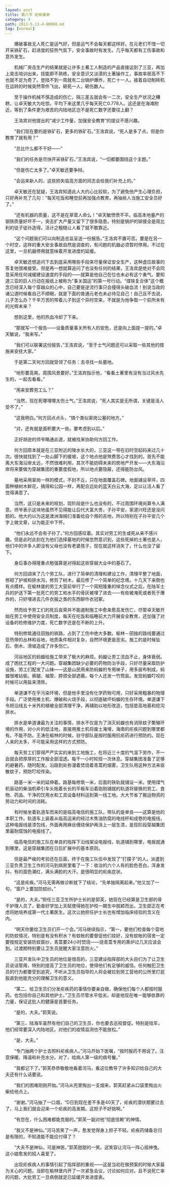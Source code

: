 ```yaml
---
layout: post
title: 第八节 疟疾袭来
category: 4
path: 2011-5-13-4-00800.md
tag: [normal]
---
```


　　爆破事故无人死亡是运气好，但是运气不会每天都这样好。在元老们不惜一切开采铁矿石，赶进度的狂热气氛下，安全事故时有发生。几乎每天都有工伤事故和意外发生。

　　机械厂突击生产的结果就是让许多土著工人制造的产品直接运到了三亚，再加上突击培训出来，技能即不熟练，安全意识又淡漠的土著操作工，事故率居高不下也就不足为奇了。登陆不到一周就有二台锅炉爆炸，死亡十一人。接着自动制砖机在运转的时候突然零件飞出，砸死一人，砸伤数人。

　　至于操作机械不慎造成的伤亡，隔三差五就会有一二次，安全生产状况之糟糕，让卓天敏大为吃惊。平均下来这里几乎每天死亡0.778人。这还是在海滩附近，等到了条件更为艰苦的内陆地区岂不是死亡数字还要往上翻？

　　王洛宾对他提出的“减少工作量，加强安全教育”的提议不感兴趣。

　　“我们现在要的是铁矿石，更多的铁矿石。”王洛宾说，“死人是多了点，但是你教育了就有用？”

　　“总比什么都不干好——”

　　“我们的任务是尽快开采铁矿石，”王洛宾说，“一切都要围绕这个主题。”

　　“但是伤亡太多了。”卓天敏还要争辩。

　　“会运来新人的，这些损失临高方面的同志会给我们补充上的。”

　　卓天敏还在犹疑，王洛宾知道此人大约心比较软，为了避免他产生心理负担，只好再补充了几句：“每天吃饭和睡觉前再加强点教育。再抽些人当施工安全员好了。”

　　“还有机器的质量，这不是在草菅人命么！”卓天敏愤愤不平。临高本地量产的钢铁质量好坏不一，突击扩大产量又留下了很多隐患。特别是锅炉的铆接全是周比利的徒子徒孙造得。活计之粗糙让人看了就不敢靠近。

　　“这个问题我们可以向制造总监呈送一份报告。”王洛宾不置可否。要是在另一个时空，这样的重大安全事故自然是调查的，有问题的机器必须暂时停用。不过在这里，一旦机器停用就意味着开发进度的延缓。

　　卓天敏还想追问下去到底采用哪些手段来尽量保证安全生产，这种虚应故事的答复他很难接受。但是再一想就算追问了也没有任何的结果，王洛宾是绝对不会同意采用任何减缓建设速度的手段的——就算是他自己在位也未必有这个勇气。要知道三亚的巨人行动在报纸上被称为“事关国运”的第一号行动。“煤铁复合体”这个概念已经深入每个穿越众的心中，自己要是逆流行事只会撞得头破血流！别说当政的诸公道时候看自己不顺眼，就是下面的普通元老也未必待见自己！自己且不去说，儿子怎么办？千辛万苦的带着儿子到这个异时空来，不就是为他争取一个前所未有的光辉未来？

　　想到这里，他的热血冷却了下来。

　　“那就写一个报告——设备质量事关所有人的安危，还是向上面提一提的。”卓天敏说，“我来写。”

　　“我们可以联署这份报告，”王洛宾说，“至于士气问题还可以采取一些其他的措施来安抚大家。”

　　于是第二天何方回就受领了任务：去寻找一处墓地。

　　“地形要高爽。周围风景要好。”王洛宾指示他，“看看土著里有没有当过风水先生的，一起去看看。”

　　“用来安葬劳工么？”

　　“当然，现在死哪埋哪太伤士气。”王洛宾说，“死人其实是无所谓，关键是活人受不了。”

　　“这我明白。”何方回点点头，“搞个类似翠岗公墓的地方。”

　　“对，还有就是面积要大一些。要考虑到以后。”

　　正好胡逊的师爷略通此道，就被找来协助何方回工作。

　　何方回原本就是在三亚附近的陵水长大的，三亚这一带在旧时空起码来过几十次。很快就找到了一处山脚下的缓坡，这个地点他是煞费苦心才找到的。首先不能离大东海沿岸太远，不然很难利用，其次不能妨碍未来的房地产开发——大东海沿岸将来要做为穿越集团的重要度假地，所以地点要隐蔽，还得能防台风。

　　墓地采用翠岗一样的模式，不封不丘，只在地面覆盖石碑。地面铺设草坪，四面种植树木鲜花，搞得和公园一样，再配合远处的蓝天白云大海，足以让活人看了觉得满意了。

　　当然，这只是未来的规划，现阶段是什么也没有的，不过周围环境尚算令人满意。师爷表示这块地虽然不见得能让后代大富大贵，子孙平安，家道兴旺还是没问题的。他大约以为这是澳洲海贼们准备给自个用的吉地，所以特别在子孙平安几个字上做文章，以为能正中下怀。

　　“他们永远不会有子孙了。”何方回感叹着。其实对劳工的生或死从来不感兴趣。但是此时此刻在为他们选择墓地的时候忽然意识到，这些死掉的土著也是人，他们中的许多人即没有父母也没有老婆孩子，现在就这样消失了，什么也没了留下。

　　身后事办得隆重点勉强算是对得起这些穿越大业中的基石了。

　　何方回调来了几个劳工队，进行了简单的清理和建设工作，清理平整了地面，修砌了护坡和排水沟，修剪了树木，最后修了一个简单的纪念塔。十几天下来倒也有点模样。在榆林堡的劳工大营前举行了一个简短隆重的悼念仪式之后，在陆军士兵的护送下第一批死亡的劳工和水手的骨灰被埋了进去——有些被淹死或者死于爆炸的，只好埋进去几件衣服之类的东西聊作衣冠冢。

　　然而给予劳工们的死后哀荣并不能遏制施工中愈来愈高发伤亡，尽管卓天敏开始在劳工中使用安全员制度，每天在吃饭和临睡前大力开展安全教育，还加强了对设备的检修维护力度，死亡数字还是在不断的上升。

　　特别修筑通往田独的铁路，占到了工伤中绝大多数。榆林－田独的路线要通过亚热带的丛林和谷地，地质条件相对复杂，自然环境更是恶劣。施工的是时候坠石、倒木、滑坡造成了许多伤亡。

　　河谷地区的蚂蝗给施工带来了极大的麻烦。蚂蝗让劳工流血不止，身体衰弱。成了困扰工程的一大问题。穿越集团缺少必要的药物防治手段，只好尽量采取防护设施，劳工们配发了山袜——这是山民用来防蚂蝗的专用袜子，用多层布制成，蚂蝗很难钻偷。裤腿、袖管、脖颈全部遮蔽。每个人还发一竹筒盐。发现蚂蝗叮咬的时候可以用盐来清除。

　　单道谦不在乎污染环境，但是他手里没有化学药物可用，只好采用粗暴的物理手段。广泛使用推土机、爆破和火烧手段，以彻底破坏蚂蝗的生存环境。单道谦下令把沿线五十米外的植被全部清理干净，再辅助以地形改造，包括垫高地基和挖沟排水。

　　排水是单道谦最为关注的事情，排水不仅是为了消灭蚂蝗也有消除蚊子繁殖环境的作用，对小片的低洼地，直接用推土机将废土淹埋，海南的疟疾问题到哪里都有。不能不防。王涛在榆林的时候，驻守部队是按时服用抗疟药进行预防的。现在人来的太多，不可能采用这样的方式预防。

　　每天劳工们穿得严严实实的来到工地施工，在将近三十度的气温下劳作，不一会就会把厚厚的工作服全部湿透。每干一小时轮班一次休息。穿越集团准备了足够的避暑药，随时配发。沿路到处弥漫着焚烧着青蒿的烟雾，卫生队用这种方法来驱散蚊子，预防叮咬传染。

　　路基一米一米的延伸着。路基每修筑一米，后面的铁轨就铺设一米。使用煤气机驱动的柴油机牵引车头拖着长长的平板车沿着刚刚铺就的轨道将替换的劳工、食物、药品、干净的饮用水和工具设备材料运到第一线工地。大大节省了搬运物资的劳动力和时间的消耗。

　　有时候坐着轨道车而来的是临高电信的施工队，带队的是单良——这算是他的本职工作。轨道车上装着从临高运来的经过木焦油防腐的电线杆和成卷的电报线，这种电报线是漆包线，外面再用麻丝缠绕保护再涂上一层生漆，是现阶段穿越集团里最耐腐蚀的电报线了。

　　临高电信的施工队在单良的指挥下沿线架设电报线，轨道铺到哪里，电报就通到哪里，这是穿越集团在日后扩展中的基本原则。

　　但是最严峻的考验还在后面，终于在施工队伍中发现了“打摆子”的人。派遣到三亚负责卫生工作的河马到病房里看了一下：收治的六个人有的脸色苍白，浑身发抖，有的面色潮红，满头满脸的大汗。是很明显的疟疾症状。

　　“这是疟疾。”河马无需再做诊断就下了结论，“先单独隔离起来。”他又加了一句，“窗户上要加防蚊纱。”

　　“是的，大夫。”担任三亚卫生所护士长的是郭芙，她现在已经算是卫生部的骨干护理人员了，勤奋好学加上天赋使得她在护校一期生中脱颖而出，卫生部正在考虑将她培养成第一代土著医生。这次让她担任护士长也有增加临床经验的含义在内。

　　“明天你要给卫生员们开一个会。”河马继续指示，“第一，要他们检查每个营地的防蚊情况，特别是有没有积水？有蚊帐的要督促他们挂好，没有蚊帐的宿舍一定要按规定安装防蚊窗纱，青蒿要24小时焚烧——烧青蒿专用的熏炉过几天应该会到。过渡期特别要让卫生员提醒大家注意防火。”

　　三亚开发队中卫生员的地位是很高的，三亚建设指挥部的大头目们为了让卫生员说话管用，特别的提高了卫生员的地位，使得他们有足够的威信。任何触犯卫生员的行为都要受到追究，不听从卫生员指导的人将会被拉到劳工营地的公所里打屁股直到他能充分的理解卫生的意义。

　　“第二、给卫生员们分发疟疾药的事情你要亲自做，确保他们每个人都按时服药。也包括你自己和其他护士。”卫生员尽管水平低劣，却是他现在唯一能够依靠的力量，保证这批人的健康是首要任务。

　　“是的，大夫。”郭芙说。

　　“第三、陆海军虽然有他们自己的卫生员，你也要去巡视督促。特别是陆军，他们经常要深入内陆地区。对他们的疫情监测也不能放松。”

　　“是，大夫。”

　　“专门抽两个护士去照料疟疾病人。”河马开始下医嘱，“按时服药不用说了。注意保暖、降温和补充水分。对了，给病人第一级的病号餐。”

　　“我都记下了。”郭芙恭恭敬敬地看着河马，看这位教导了许多知识给自己的大夫还有什么话要说。

　　“我们的困难刚刚开始。”河马从兜里掏出一支烟来，郭芙赶紧从口袋里掏出火柴给他点上。

　　“谢谢。”河马抽了一口烟，“D日到现在差不多是40天了，疟疾的潜伏期要过去了，马上我们就会迎来一个疟疾的高发期。这担子不好挑啊。”

　　“有您在，什么困难都能克服的。”郭芙一副对他“彻底信赖”的神情。

　　“我又不是神仙。”河马苦笑了一声，愈发觉得身上担子不轻。疟疾药储备总归是有限的，不知道能不能应付得了？

　　“大夫不是神仙，可是神医。”郭芙甜甜的一笑。这笑容让河马一阵心摇神曳。这小娘愈发的招人喜爱了。

　　出现疟疾病人的事情引起了指挥部的重视——这是当初在做预案的时候大家最为关心的问题。当即在榆林堡内开了一次紧急会议，讨论如何应对。且不说死亡率的问题，大批劳工一旦病倒就足已延缓开发进度表。
